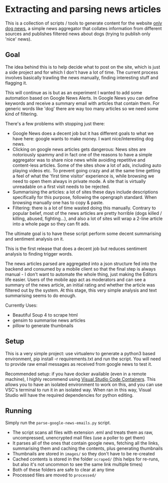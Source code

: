 # Extracting and parsing news articles

This is a collection of scripts / tools to generate content for the website [only dog news](https://onlydognews.com), a simple news aggregator that collates information from different sources and publishes filtered news about dogs (trying to publish only 'nice' news).

## Goal

The idea behind this is to help decide what to post on the site, which is just a side project and for which I don't have a lot of time. The current process involves basically trawling the news manually, finding interesting stuff and flagging it.

This will continue as is but as an experiment I wanted to add some automation based on Google News Alerts. In Google News you can define keywords and receive a summary email with articles that contain them. For generic words like 'dog' there are way too many articles so we need some kind of filtering.

There's a few problems with stopping just there:

* Google News does a decent job but it has different goals to what we have here: google wants to make money. I want nice/interesting dog news.
* Clicking on google news articles gets dangerous: News sites are notoriously spammy and in fact one of the reasons to have a simple aggregator was to share nice news while avoiding repetitive and content-less articles. Some of the sites show a lot of ads, including auto playing videos etc. To prevent going crazy and at the same time getting a feel of what the 'first time visitor' experience is, while browsing we need to open them always in private mode. A site that is virtually unreadable on a first visit needs to be rejected.
* Summarising the articles: a lot of sites these days include descriptions specifically for this purpose, following the opengraph standard. When browsing manually one has to copy & paste.
* Filtering: there is a lot of time wasted doing this manually. Contrary to popular belief, most of the news articles are pretty horrible (dogs killed / killing, abused, fighting...), and also a lot of sites will wrap a 2-line article into a whole page so they can fit ads.

The ultimate goal is to have these script perform some decent summarising and sentiment analysis on it.

This is the first release that does a decent job but reduces sentiment analysis to finding trigger words.

The news articles parsed are aggregated into a json structure fed into the backend and consumed by a mobile client so that the final step is always manual - I don't want to automate the whole thing, just making the Editors life easier. Users of the mobile app act as moderators and can see a summary of the news article, an initial rating and whether the article was filtered out by the system. At this stage, this very simple analysis and text summarising seems to do enough.

Currently Uses:

* Beautiful Soup 4 to scrape html
* gensim to summarise news articles
* pillow to generate thumbnails

## Setup

This is a very simple project: use virtualenv to generate a python3 based environment, pip install -r requirements.txt and run the script. You will need to provide raw email messages as received from google news to test it.

Recommended setup: if you have docker available (even in a remote machine), I highly recommend using [Visual Studio Code Containers](./README-VSC-Container.md). This allows you to have an isolated environment to work on this, and you can use VSC's terminal to run it in an isolated way. When ran in this way, Visual Studio will have the required dependencies for python editing.

## Running

Simply run the `parse-google-news-emails.py` script.

* The script scans all files with extension .eml and treats them as raw, uncompressed, unencrypted mail files (use a poller to get them)
* It parses all of the ones that contain google news, fetching all the links, summarising them and caching the contents, plus generating thumbnails
* Thumbnails are stored in `images/` so they don't have to be re-created
* Cached contents is stored in the folder `scraped/` (this helps for re-runs, but also it's not uncommon to see the same link multiple times)
* Both of these folders are safe to clear at any time
* Processed files are moved to `processed/`

